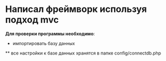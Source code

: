 ﻿# Написал фреймворк используя подход mvc

**Для проверки программы необходимо**: 

* импортировать базу данных


** все настройки к базе данных хранятся в папке config/connectdb.php
